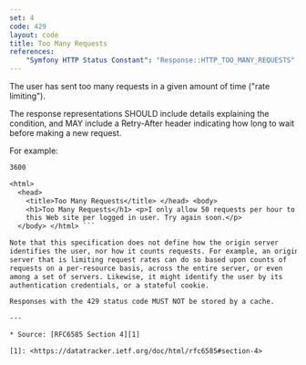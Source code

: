 ```yaml
---
set: 4
code: 429
layout: code
title: Too Many Requests
references:
    "Symfony HTTP Status Constant": "Response::HTTP_TOO_MANY_REQUESTS"
---
```


The user has sent too many requests in a given amount of time ("rate
limiting").

The response representations SHOULD include details explaining the
condition, and MAY include a Retry-After header indicating how long to
wait before making a new request.

For example:

``` HTTP/1.1 429 Too Many Requests Content-Type: text/html Retry-After:
3600

<html>
  <head>
    <title>Too Many Requests</title> </head> <body>
    <h1>Too Many Requests</h1> <p>I only allow 50 requests per hour to
    this Web site per logged in user. Try again soon.</p>
  </body> </html> ```

Note that this specification does not define how the origin server
identifies the user, nor how it counts requests. For example, an origin
server that is limiting request rates can do so based upon counts of
requests on a per-resource basis, across the entire server, or even
among a set of servers. Likewise, it might identify the user by its
authentication credentials, or a stateful cookie.

Responses with the 429 status code MUST NOT be stored by a cache.

---

* Source: [RFC6585 Section 4][1]

[1]: <https://datatracker.ietf.org/doc/html/rfc6585#section-4>
